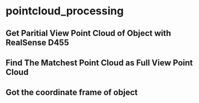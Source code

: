 # pointcloud_processing
## Get Paritial View Point Cloud of Object with RealSense D455
## Find The Matchest Point Cloud as Full View Point Cloud
## Got the coordinate frame of object